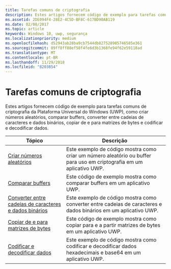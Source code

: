 ```yaml
---
title: Tarefas comuns de criptografia
description: Estes artigos fornecem código de exemplo para tarefas comuns de criptografia da Plataforma Universal do Windows (UWP), como criar números aleatórios, comparar buffers, converter entre cadeias de caracteres e dados binários, copiar de e para matrizes de bytes e codificar e decodificar dados.
ms.assetid: 2DE094F4-28E2-4C5D-BF8C-617BD90AB119
ms.date: 02/08/2017
ms.topic: article
keywords: Windows 10, uwp, segurança
ms.localizationpriority: medium
ms.openlocfilehash: d52943ab28ba9cb7544db827528985746585e361
ms.sourcegitcommit: 89ff8ff88ef58f4fe6d3b1368fe94f62e59118ad
ms.translationtype: MT
ms.contentlocale: pt-BR
ms.lasthandoff: 11/29/2018
ms.locfileid: "8203854"
---
```

# <a name="common-cryptography-tasks"></a>Tarefas comuns de criptografia

Estes artigos fornecem código de exemplo para tarefas comuns de criptografia da Plataforma Universal do Windows (UWP), como criar números aleatórios, comparar buffers, converter entre cadeias de caracteres e dados binários, copiar de e para matrizes de bytes e codificar e decodificar dados.

| Tópico                                                                                 | Descrição                                                                                            |
|---------------------------------------------------------------------------------------|--------------------------------------------------------------------------------------------------------|
| [Criar números aleatórios](create-random-numbers.md)                                     | Este exemplo de código mostra como criar um número aleatório ou buffer para uso em criptografia em um aplicativo UWP. |
| [Comparar buffers](compare-buffers.md)                                                 | Este código de exemplo mostra como comparar buffers em um aplicativo UWP.                                          |
| [Converter entre cadeias de caracteres e dados binários](convert-between-strings-and-binary-data.md) | Este exemplo de código mostra como converter entre cadeias de caracteres e dados binários em um aplicativo UWP.                  |
| [Copiar de e para matrizes de bytes](copy-to-and-from-byte-arrays.md)                       | Este código de exemplo mostra como copiar para e a partir matrizes de bytes em um aplicativo UWP.                             |
| [Codificar e decodificar dados](encode-and-decode-data.md)                                   | Este exemplo de código mostra como codificar e decodificar dados hexadecimais e base64 em um aplicativo UWP.            |

